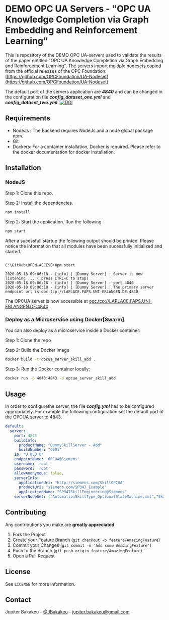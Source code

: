 # DEMO OPC UA Servers - "OPC UA Knowledge Completion via Graph Embedding and Reinforcement Learning"

This is repository of the DEMO OPC UA-servers used to validate the results of the paper entitled "OPC UA Knowledge Completion via Graph Embedding and Reinforcement Learning". The servers import multiple nodesets copied from the official releases of the OPC Foundation: [https://github.com/OPCFoundation/UA-Nodeset](https://github.com/OPCFoundation/UA-Nodeset)

The default port of the servers application are ***4840*** and can be changed in the configuration file ***config_dataset_one.yml*** and ***config_dataset_two.yml***.
[![DOI](https://zenodo.org/badge/270277941.svg)](https://zenodo.org/badge/latestdoi/270277941)

## Requirements

* NodeJs : The Backend requires NodeJs and a node global package npm.
* Git
* Dockers: For a container installation, Docker is required. Please refer to the docker documentation for docker installation.

## Installation

### NodeJS

Step 1: Clone this repo.

Step 2: Install the dependencies.

```bash
npm install
```

Step 2: Start the application. Run the following

```bash
npm start
```

After a sucessfull startup the following output should be printed. Please notice the information that all modules have been sucessfully initialized and started.

```console

C:\GitHub\OPEN-ACCESS>npm start

2020-05-18 09:06:18 - [info] | [Dummy Server] : Server is now listening ... ( press CTRL+C to stop)
2020-05-18 09:06:18 - [info] | [Dummy Server] : port 4840
2020-05-18 09:06:18 - [info] | [Dummy Server] : The primary server endpoint url is opc.tcp://LAPLACE.FAPS.UNI-ERLANGEN.DE:4840

```
The OPCUA server is now accessible at [opc.tcp://LAPLACE.FAPS.UNI-ERLANGEN.DE:4840](opc.tcp://LAPLACE.FAPS.UNI-ERLANGEN.DE:4840).

### Deploy as a Microservice using Docker[Swarm]

You can also deploy as a microservice inside a Docker container:

Step 1: Clone the repo

Step 2: Build the Docker image

```bash
docker build -t opcua_server_skill_add .
```

Step 3: Run the Docker container locally:

```bash
docker run -p 4843:4843 -d opcua_server_skill_add
```

<!-- USAGE -->
## Usage

In order to configurethe server, the file ***config.yml*** has to be configured appropriately. For example the following configuration set the default port of the OPCUA server to 4843.


```yaml
default:
  server:
    port: 4843
    buildInfo:
      productName: "DummySkillServer - Add"
      buildNumber: "0001"
    ip: "0.0.0.0"
    endpointName: 'OPCUA@Siemens'
    username: 'root'
    password: 'root'
    allowAnonymous: false,
    serverInfo:
      applicationUri: "http://siemens.com/SkillOPCUA"
      productUri: "siemens.com/SP347_Example"
      applicationName: "SP347SkillEngineering@Siemens" 
    serverNodeSet: ["AutomationSkillType_OptionalStateMachine.xml","SkillADD_OptionalStateMachine.xml"]

```

<!-- CONTRIBUTING -->
## Contributing

Any contributions you make are **greatly appreciated**.

1. Fork the Project
2. Create your Feature Branch (`git checkout -b feature/AmazingFeature`)
3. Commit your Changes (`git commit -m 'Add some AmazingFeature'`)
4. Push to the Branch (`git push origin feature/AmazingFeature`)
5. Open a Pull Request

<!-- LICENSE -->
## License

See `LICENSE` for more information.

<!-- CONTACT -->
## Contact

Jupiter Bakakeu - [@JBakakeu](https://twitter.com/JBakakeu) - jupiter.bakakeu@gmail.com